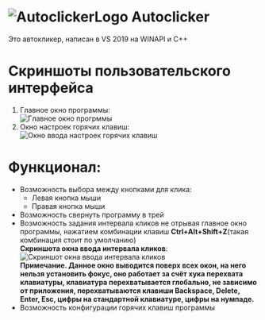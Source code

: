 # ![AutoclickerLogo](https://i.imgur.com/Y0XpAmC.png) Autoclicker
Это автокликер, написан в VS 2019 на WINAPI и C++
# Скриншоты пользовательского интерфейса
1. Главное окно программы:  
![Главное окно прогрммы](https://i.imgur.com/rMniHVP.png)
2. Окно настроек горячих клавиш:  
![Окно ввода настроек горячих клавиш](https://i.imgur.com/Eat4v6w.png)
# Функционал:
* Возможность выбора между кнопками для клика:
  * Левая кнопка мыши
  * Правая кнопка мыши
* Возможность свернуть программу в трей
* Возможность задания интервала кликов не отрывая главное окно программы, нажатием комбинации клавиш **Ctrl+Alt+Shift+Z**(такая комбинация стоит по умолчанию)  
__Скриншота окна ввода интервала кликов__:  
![Скриншот окна ввода интервала кликов](https://i.imgur.com/WgZcY6Q.png)  
__Примечание. Данное окно выводится поверх всех окон, на него нельзя установить фокус, оно работает за счёт хука перехвата клавиатуры, клавиатура перехватывается глобально, не зависимо от приложения, перехватываются клавиши Backspace, Delete, Enter, Esc, цифры на стандартной клавиатуре, цифры на нумпаде.__ 
* Возможность конфигурации горячих клавиш программы
